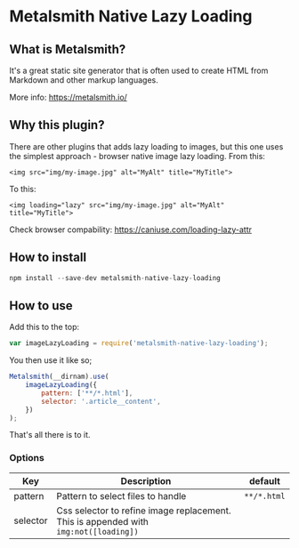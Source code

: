# Metalsmith Native Lazy Loading

## What is Metalsmith?

It's a great static site generator that is often used to create HTML from Markdown and other markup languages.

More info: https://metalsmith.io/

## Why this plugin?

There are other plugins that adds lazy loading to images, but this one uses the simplest approach - browser native image lazy loading. From this:

```
<img src="img/my-image.jpg" alt="MyAlt" title="MyTitle">
```

To this:

```
<img loading="lazy" src="img/my-image.jpg" alt="MyAlt" title="MyTitle">
```

Check browser compability: https://caniuse.com/loading-lazy-attr

## How to install

```javascript
npm install --save-dev metalsmith-native-lazy-loading
```

## How to use

Add this to the top:

```javascript
var imageLazyLoading = require('metalsmith-native-lazy-loading');
```

You then use it like so;

```javascript
Metalsmith(__dirnam).use(
    imageLazyLoading({
        pattern: ['**/*.html'],
        selector: '.article__content',
    })
);
```

That's all there is to it.

### Options

| Key | Description | default |
|-----|-------------|---------|
| pattern | Pattern to select files to handle | `**/*.html` |
| selector | Css selector to refine image replacement. This is appended with ` img:not([loading])` |  |
